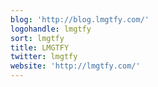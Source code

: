```yaml
---
blog: 'http://blog.lmgtfy.com/'
logohandle: lmgtfy
sort: lmgtfy
title: LMGTFY
twitter: lmgtfy
website: 'http://lmgtfy.com/'
---
```


